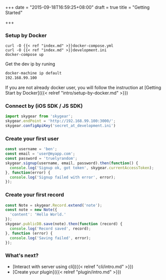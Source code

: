 +++
date = "2015-09-18T16:59:25+08:00"
draft = true
title = "Getting Started"

+++

### Setup by Docker

```
curl -O {{< ref "index.md" >}}docker-compose.yml
curl -O {{< ref "index.md" >}}development.ini
docker-compose up
```

Get the dev ip by runing 

``` bash
docker-machine ip default
192.168.99.100
```

If you are not already docker user, you will follow the instruction at
[Getting Start by Docker]({{< relref "intro/setup-by-docker.md" >}})

### Connect by (iOS SDK / JS SDK)


``` javascript
import skygear from 'skygear';
skygear.endPoint = 'http://192.168.99.100:3000/';
skygear.configApiKey('secret_at_development.ini')
```

### Create your first user

``` javascript
const username = 'ben';
const email = 'user@myapp.com';
const password = 'truelyrandom';
skygear.signup(username, email, password).then(function() {
  console.log('Signup ok, got token', skygear.currentAccessToken);
}, function(error) {
  console.log('Signup failed with error', error);
});
```

### Create your first record

``` javascript
const Note = skygear.Record.extend('note');
const note = new Note({
  'content': 'Hello World.'
});
skygear.publicDB.save(note).then(function (record) {
  console.log('Record saved', record);
}, function (error) {
  console.log('Saving failed', error);
});

```

### What's next?

- [Interact with server using cli]({{< relref "cli/intro.md" >}})
- [Create your plugin]({{< relref "plugin/intro.md" >}})
